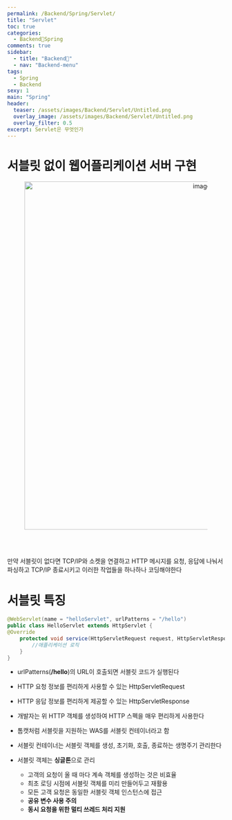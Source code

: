 ```yaml
---
permalink: /Backend/Spring/Servlet/
title: "Servlet"
toc: true
categories:
  - Backend🦄Spring
comments: true
sidebar:
  - title: "Backend🦄"
  - nav: "Backend-menu"
tags:
  - Spring
  - Backend
sexy: 1
main: "Spring"
header:
  teaser: /assets/images/Backend/Servlet/Untitled.png
  overlay_image: /assets/images/Backend/Servlet/Untitled.png
  overlay_filter: 0.5
excerpt: Servlet은 무엇인가
---
```


# 서블릿 없이 웹어플리케이션 서버 구현

<figure align="center">
<img width="805" alt="image" src='{{site.baseurl}}/assets/images/Backend/Servlet/Untitled.png'>
<figcaption align="center"></figcaption>
</figure>
<br>
<br>

만약 서블릿이 없다면 TCP/IP와 소켓을 연결하고 HTTP 메시지를 요청, 응답에 나눠서 파싱하고 TCP/IP 종료시키고 이러한 작업들을 하나하나 코딩해야한다

# 서블릿 특징

```java
@WebServlet(name = "helloServlet", urlPatterns = "/hello")
public class HelloServlet extends HttpServlet {
@Override
	protected void service(HttpServletRequest request, HttpServletResponse response){
		//애플리케이션 로직
	} 
}
```

- urlPatterns(**/hello**)의 URL이 호출되면 서블릿 코드가 실행된다
- HTTP 요청 정보를 편리하게 사용할 수 있는 HttpServletRequest
- HTTP 응답 정보를 편리하게 제공할 수 있는 HttpServletResponse
- 개발자는 위 HTTP 객체를 생성하여 HTTP 스펙을 매우 편리하게 사용한다

- 톰캣처럼 서블릿을 지원하는 WAS를 서블릿 컨테이너라고 함
- 서블릿 컨테이너는 서블릿 객체를 생성, 초기화, 호출, 종료하는 생명주기 관리한다 
- 서블릿 객체는 **싱글톤**으로 관리
    - 고객의 요청이 올 때 마다 계속 객체를 생성하는 것은 비효율
    - 최초 로딩 시점에 서블릿 객체를 미리 만들어두고 재활용
    - 모든 고객 요청은 동일한 서블릿 객체 인스턴스에 접근
    - **공유 변수 사용 주의**
    - **동시 요청을 위한 멀티 쓰레드 처리 지원**